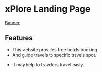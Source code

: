 # xPlore Landing Page

[Banner](https://github.com/workmdirfan29/xPlore/blob/main/bg.png)

## Features
- This website provides free hotels booking
- And guide travels to specific travels spot.
+ It may help to travelers travel easly.